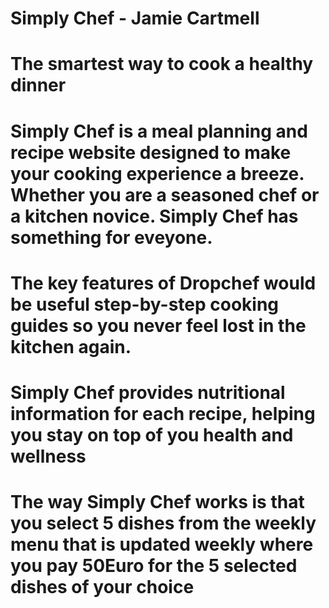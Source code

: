 # Simply Chef - Jamie Cartmell

# The smartest way to cook a healthy dinner

# Simply Chef is a meal planning and recipe website designed to make your cooking experience a breeze. Whether you are a seasoned chef or a kitchen novice. Simply Chef has something for eveyone.

# The key features of Dropchef would be useful step-by-step cooking guides so you never feel lost in the kitchen again.

# Simply Chef provides nutritional information for each recipe, helping you stay on top of you health and wellness

# The way Simply Chef works is that you select 5 dishes from the weekly menu that is updated weekly where you pay 50Euro for the 5 selected dishes of your choice
